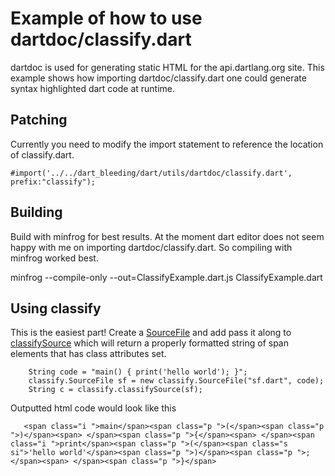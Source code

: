 Example of how to use dartdoc/classify.dart
===========================================

dartdoc is used for generating static HTML for the api.dartlang.org site. This example shows how importing dartdoc/classify.dart one could generate syntax highlighted dart code at runtime. 


Patching
--------
Currently you need to modify the import statement to reference the location of classify.dart.
    
    #import('../../dart_bleeding/dart/utils/dartdoc/classify.dart', prefix:"classify");


Building
--------
Build with minfrog for best results. At the moment dart editor does not seem happy with me on importing dartdoc/classify.dart. So compiling with minfrog worked best. 

   minfrog --compile-only --out=ClassifyExample.dart.js ClassifyExample.dart 



Using classify
--------------
This is the easiest part! Create a [SourceFile](http://code.google.com/p/dart/source/browse/branches/bleeding_edge/dart/frog/source.dart) and add pass it along to [classifySource](http://code.google.com/p/dart/source/browse/branches/bleeding_edge/dart/utils/dartdoc/classify.dart) which will return a properly formatted string of span elements that has class attributes set. 


        String code = "main() { print('hello world'); }";
        classify.SourceFile sf = new classify.SourceFile("sf.dart", code);
        String c = classify.classifySource(sf);


Outputted html code would look like this


       <span class="i ">main</span><span class="p ">(</span><span class="p ">)</span><span> </span><span class="p ">{</span><span> </span><span class="i ">print</span><span class="p ">(</span><span class="s si">'hello world'</span><span class="p ">)</span><span class="p ">;</span><span> </span><span class="p ">}</span> 
